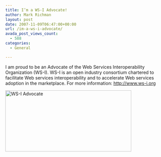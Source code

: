 ```yaml
---
title: I’m a WS-I Advocate!
author: Mark Richman
layout: post
date: 2007-11-09T06:47:00+00:00
url: /im-a-ws-i-advocate/
avada_post_views_count:
  - 588
categories:
  - General

---
```

I am proud to be an Advocate of the Web Services Interoperability Organization (WS-I). WS-I is an open industry consortium chartered to facilitate Web services interoperability and to accelerate Web services adoption in the marketplace. For more information: <a href="http://www.ws-i.org/" target="_blank"><u>http://www.ws-i.org</u></a> 

<img style="width: 394px; height: 192px" src="http://www.markrichman.com/WS-I_Advocate_Color_sm.gif" border="0" alt="WS-I Advocate" title="WS-I Advocate" width="394" height="192" />